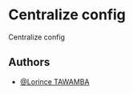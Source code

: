 
# Centralize config

Centralize config


## Authors

- [@Lorince TAWAMBA](https://www.github.com/lorincet)

  
